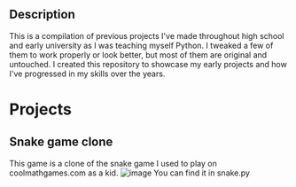 ## Description
This is a compilation of previous projects I've made throughout high school and early university as I was teaching myself Python. I tweaked a few of them to work properly or look better, but most of them are original and untouched. I created this repository to showcase my early projects and how I've progressed in my skills over the years. 

# Projects 

## Snake game clone
This game is a clone of the snake game I used to play on coolmathgames.com as a kid.
![image](https://github.com/user-attachments/assets/0c71907d-c6a3-4c9b-b199-ab5648804a08)
You can find it in snake.py
